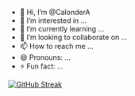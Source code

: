 - 👋 Hi, I’m @CalonderA
- 👀 I’m interested in ...
- 🌱 I’m currently learning ...
- 💞️ I’m looking to collaborate on ...
- 📫 How to reach me ...
- 😄 Pronouns: ...
- ⚡ Fun fact: ...

<a href="https://git.io/streak-stats"><img src="https://streak-stats.demolab.com?user=Calonder%20&theme=dark&locale=ru" alt="GitHub Streak" /></a>

<!---
CalonderA/CalonderA is a ✨ special ✨ repository because its `README.md` (this file) appears on your GitHub profile.
You can click the Preview link to take a look at your changes.
--->
